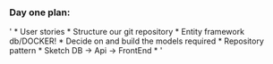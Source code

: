 ### Day one plan:

'
	* User stories
	* Structure our git repository
	* Entity framework db/DOCKER!
	* Decide on and build the models required
	* Repository pattern
	* Sketch DB -> Api -> FrontEnd
	* 
'